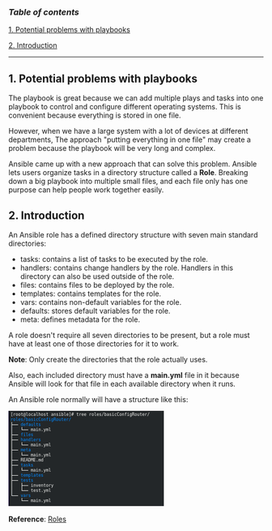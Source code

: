 ### ***Table of contents***

[1. Potential problems with playbooks](#1)

[2. Introduction](#2)

---

<a name = '1'></a>
## 1. Potential problems with playbooks

The playbook is great because we can add multiple plays and tasks into one playbook to control and configure different operating systems. This is convenient because everything is stored in one file. 

However, when we have a large system with a lot of devices at different departments, The approach "putting everything in one file" may create a problem because the playbook will be very long and complex.

Ansible came up with a new approach that can solve this problem. Ansible lets users organize tasks in a directory structure called a **Role**. Breaking down a big playbook into multiple small files, and each file only has one purpose can help people work together easily. 

<a name = '2'></a>
## 2. Introduction

An Ansible role has a defined directory structure with seven main standard directories:
* tasks: contains a list of tasks to be executed by the role.
* handlers: contains change handlers by the role. Handlers in this directory can also be used outside of the role.
* files: contains files to be deployed by the role.
* templates: contains templates for the role.
* vars: contains non-default variables for the role.
* defaults: stores default variables for the role.
* meta: defines metadata for the role.

A role doesn't require all seven directories to be present, but a role must have at least one of those directories for it to work.

**Note**: Only create the directories that the role actually uses. 

Also, each included directory must have a **main.yml** file in it because Ansible will look for that file in each available directory when it runs.

An Ansible role normally will have a structure like this:

![](https://github.com/greenarrow2019/Ansible-Network-Automation/blob/master/Ansible/images/57.png)

**Reference**:
[Roles](https://docs.ansible.com/ansible/latest/user_guide/playbooks_reuse_roles.html?fbclid=IwAR0-xDxlgcnqAToX7j9pwr1TXrFiFMnsc_ybBncArOSWXLiAZQevO_BCxeU#running-role-dependencies-multiple-times-in-one-playbook)

